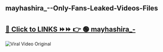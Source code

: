 
 ## mayhashira_--Only-Fans-Leaked-Videos-Files

# <h2><a href="https://mediaupload.pro?mayhashira_-">🔗 Click to LINKS ⏩⏩ 👉 🟢 mayhashira_- </a></h2>

<a href="https://mediaupload.pro?mayhashira_-" rel="nofollow" data-target="animated-image.originalLink"><img src="https://i.ibb.co.com/xMMVF88/686577567.gif" alt="Viral Video Original" style="max-width: 100%; display: inline-block;" data-target="animated-image.originalImage"></a>